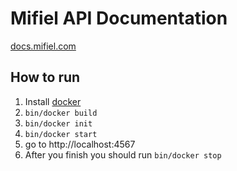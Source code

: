 # Mifiel API Documentation

[docs.mifiel.com](http://docs.mifiel.com)

## How to run

1. Install [docker](https://docs.docker.com/engine/install/)
2. `bin/docker build`
3. `bin/docker init`
4. `bin/docker start`
5. go to http://localhost:4567
6. After you finish you should run `bin/docker stop`
